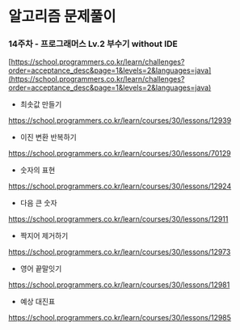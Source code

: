 # 알고리즘 문제풀이

### 14주차 - 프로그래머스 Lv.2 부수기 without IDE

[https://school.programmers.co.kr/learn/challenges?order=acceptance_desc&page=1&levels=2&languages=java](https://school.programmers.co.kr/learn/challenges?order=acceptance_desc&page=1&levels=2&languages=java)

- 최솟값 만들기

https://school.programmers.co.kr/learn/courses/30/lessons/12939

- 이진 변환 반복하기 

https://school.programmers.co.kr/learn/courses/30/lessons/70129

- 숫자의 표현

https://school.programmers.co.kr/learn/courses/30/lessons/12924

- 다음 큰 숫자

https://school.programmers.co.kr/learn/courses/30/lessons/12911

- 짝지어 제거하기

https://school.programmers.co.kr/learn/courses/30/lessons/12973

- 영어 끝말잇기

https://school.programmers.co.kr/learn/courses/30/lessons/12981

- 예상 대진표

https://school.programmers.co.kr/learn/courses/30/lessons/12985
